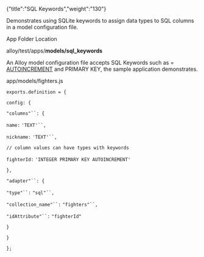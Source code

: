 {"title":"SQL Keywords","weight":"130"}

Demonstrates using SQLite keywords to assign data types to SQL columns in a model configuration file.

App Folder Location

alloy/test/apps/**models/sql\_keywords**

An Alloy model configuration file accepts SQL Keywords such as = [AUTOINCREMENT](https://www.sqlite.org/autoinc.html) and PRIMARY KEY, the sample application demonstrates.

app/models/fighters.js

`exports.definition = {`

`config: {`

`"columns"``: {`

`name:` `'TEXT'``,`

`nickname:` `'TEXT'``,`

`// column values can have types with keywords`

`fighterId:` `'INTEGER PRIMARY KEY AUTOINCREMENT'`

`},`

`"adapter"``: {`

`"type"``:` `"sql"``,`

`"collection_name"``:` `"fighters"``,`

`"idAttribute"``:` `"fighterId"`

`}`

`}`

`};`
